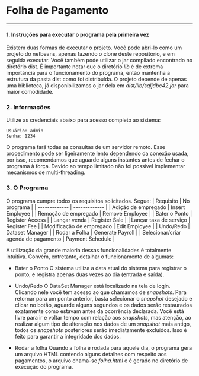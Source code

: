 # Folha de Pagamento
---
#### 1. Instruções para executar o programa pela primeira vez
Existem duas formas de executar o projeto. Você pode abri-lo como um projeto do netbeans, apenas fazendo o clone deste repositório, e em seguida executar. Você também pode utilizar o jar compilado encontrado no diretório dist. É importante notar que o diretório _lib_ é de extrema importância para o funcionamento do programa, então mantenha a estrutura da pasta dist como foi distribuída.
O projeto depende de apenas uma biblioteca, já disponibilizamos o jar dela em _dist/lib/sqljdbc42.jar_ para maior comodidade.

### 2. Informações
Utilize as credenciais abaixo para acesso completo ao sistema:
```
Usuário: admin
Senha: 1234 
```
O programa fará todas as consultas de um servidor remoto. Esse procedimento pode ser ligeiramente lento dependendo da conexão usada, por isso, recomendamos que aguarde alguns instantes antes de fechar o programa à força. Devido ao tempo limitado não foi possível implementar mecanismos de multi-threading.

### 3. O Programa
O programa cumpre todos os requisitos solicitados. Segue:
| Requisito | No programa |
| ------------- | ------------- |
| Adição de empregado | Insert Employee |
| Remoção de empregado | Remove Employee |
| Bater o Ponto | Register Access |
| Lançar venda | Register Sale |
| Lançar taxa de serviço | Register Fee |
| Modificação de empregado | Edit Employee |
| Undo/Redo | Dataset Manager |
| Rodar a Folha | Generate Payroll |
| Selecionar/criar agenda de pagamento | Payment Schedule |

A utilização da grande maioria dessas funcionalidades é totalmente intuitiva. Convém, entretanto, detalhar o funcionamento de algumas:
* Bater o Ponto
O sistema utiliza a data atual do sistema para registrar o ponto, e registra apenas duas vezes ao dia (entrada e saída).

* Undo/Redo
O DataSet Manager está localizado na tela de login. Clicando nele você tem acesso ao que chamamos de _snapshots_. Para retornar para um ponto anterior, basta selecionar o _snapshot_ desejado e clicar no botão, aguarde alguns segundos e os dados serão restaurados exatamente como estavam antes da ocorrência declarada. Você está livre para ir e voltar tempo com relação aos _snapshots_, mas atenção, ao realizar algum tipo de alteração nos dados de um _snapshot_ mais antigo, todos os _snapshots_ posteriores serão imediatamente excluídos. Isso é feito para garantir a integridade dos dados.

* Rodar a folha
Quando a folha é rodada para aquele dia, o programa gera um arquivo HTML contendo alguns detalhes com respeito aos pagamentos, o arquivo chama-se _folha.html_ e é gerado no diretório de execução do programa.
